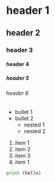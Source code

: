 # header 1
## header 2
### header 3
#### header 4
##### header 5
###### header 6
- bullet 1
- bullet 2
    - nested 1
    - nested 2

1. item 1
2. item 2
1. item 3
1. item 1

```python
print (hello)
```
